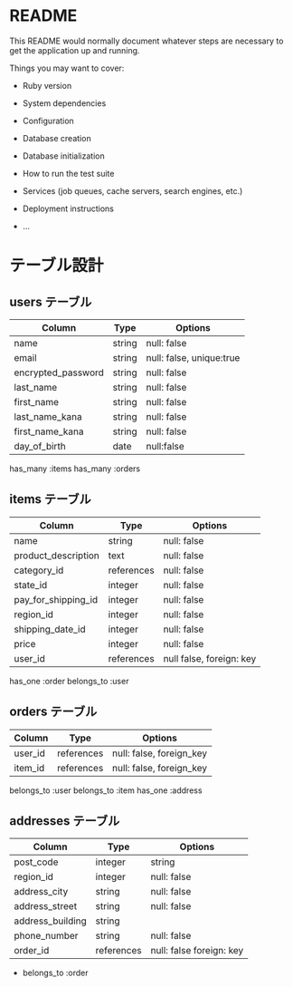 # README

This README would normally document whatever steps are necessary to get the
application up and running.

Things you may want to cover:

* Ruby version

* System dependencies

* Configuration

* Database creation

* Database initialization

* How to run the test suite

* Services (job queues, cache servers, search engines, etc.)

* Deployment instructions

* ...

# テーブル設計

## users テーブル

| Column             | Type   | Options     |
| ------------------ | ------ | ----------- |
| name               | string | null: false |
| email              | string | null: false, unique:true|
| encrypted_password | string | null: false |
| last_name   | string | null: false |
| first_name | string | null: false |
| last_name_kana |string | null:  false|
| first_name_kana| string| null: false |
| day_of_birth | date    | null:false  |


has_many :items
has_many :orders

## items テーブル

| Column  | Type   | Options      |
| ------- | -------| -------------|
|  name   |  string | null: false |
| product_description  |  text   |  null: false  |
| category_id |  references  |  null: false  |
| state_id  | integer  |  null: false |
| pay_for_shipping_id | integer | null: false |
| region_id | integer     | null: false      |
| shipping_date_id  |  integer  | null: false  |
| price    |  integer |  null: false |
| user_id  | references   |null false, foreign: key |
has_one :order
belongs_to :user


## orders テーブル
| Column | Type   | Options     |
| ------ | ------ | ----------- | 
| user_id |references  |  null: false, foreign_key  |
| item_id |references  |  null: false, foreign_key  |

belongs_to :user
belongs_to :item
has_one :address


## addresses テーブル

| Column | Type   | Options      |
| ------ | -------| -------------|
| post_code   | integer  |  string  | null:false   |
| region_id | integer     | null: false      |
| address_city    | string   | null:  false |
| address_street  | string   | null: false  |
| address_building |  string |              |
| phone_number    | string   | null: false  |
| order_id  | references  | null: false  foreign: key |

- belongs_to :order

